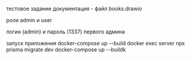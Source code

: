 тестовое задание
документация - файл books.drawio

роли admin и user

логин (admin) и пароль (1337) первого админа

запуск приложения 
docker-compose up --build
docker exec server  npx prisma migrate dev
docker-compose up --buildk